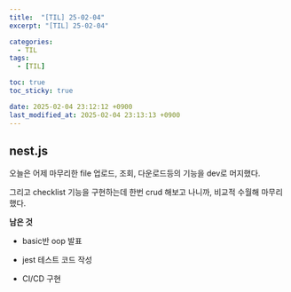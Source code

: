 ```yaml
---
title:  "[TIL] 25-02-04"
excerpt: "[TIL] 25-02-04"

categories:
  - TIL
tags:
  - [TIL]

toc: true
toc_sticky: true

date: 2025-02-04 23:12:12 +0900
last_modified_at: 2025-02-04 23:13:13 +0900
---
```


## nest.js

오늘은 어제 마무리한 file 업로드, 조회, 다운로드등의 기능을 dev로 머지했다.

그리고 checklist 기능을 구현하는데 한번 crud 해보고 나니까, 비교적 수월해 마무리 했다.

**남은 것**

- basic반 oop 발표

- jest 테스트 코드 작성

- CI/CD 구현

